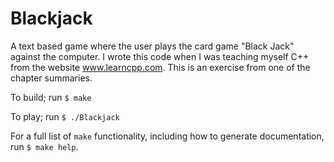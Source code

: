 # Blackjack
A text based game where the user plays the card game "Black Jack" against the computer. I wrote this code when I was teaching myself C++ from the website www.learncpp.com. This is an exercise from one of the chapter summaries.

To build; run ```$ make```

To play; run ```$ ./Blackjack```

For a full list of ```make``` functionality, including how to generate documentation, run ```$ make help```.
